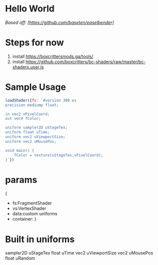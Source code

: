 # Hello World

*Based off: [https://github.com/baseten/easelbender]*

# Steps for now
1. install https://boxcrittersmods.ga/tools/
1. install https://github.com/boxcritters/bc-shaders/raw/master/bc-shaders.user.js
# Sample Usage
```js
loadShader({fs: `#version 300 es
precision mediump float;

in vec2 vPixelCoord;
out vec4 fColor;

uniform sampler2D uStageTex;
uniform float uTime;
uniform vec2 uViewportSize;
uniform vec2 uMousePos;

void main() {
	fColor = texture(uStageTex,vPixelCoord);
}`})
```

# params
{
* fs:FragmentShader
* vs:VertexShader
* data:custom uniforms
* container:
}

# Built in uniforms
sampler2D uStageTex
float uTime
vec2 uViewportSize
vec2 uMousePos
float uRandom
